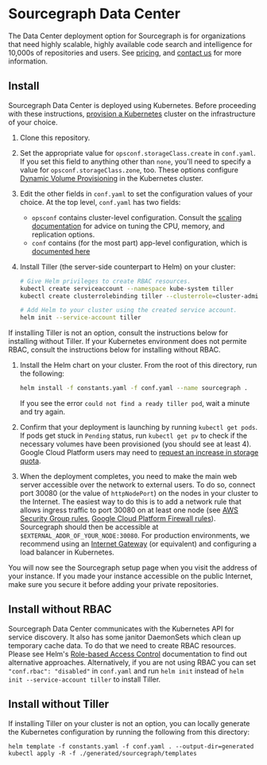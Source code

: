 # Sourcegraph Data Center

The Data Center deployment option for Sourcegraph is for organizations that need highly scalable, highly available code
search and intelligence for 10,000s of repositories and users. See [pricing](https://about.sourcegraph.com/pricing/),
and [contact us](https://about.sourcegraph.com/contact/sales) for more information.

## Install

Sourcegraph Data Center is deployed using Kubernetes. Before proceeding with these
instructions, [provision a Kubernetes](README.k8s.md) cluster on the infrastructure of your choice.

1. Clone this repository.

1. Set the appropriate value for `opsconf.storageClass.create` in `conf.yaml`. If you set this field to anything other
   than `none`, you'll need to specify a value for `opsconf.storageClass.zone`, too. These options
   configure [Dynamic Volume Provisioning](https://kubernetes.io/docs/concepts/storage/dynamic-provisioning/) in the
   Kubernetes cluster.

1. Edit the other fields in `conf.yaml` to set the configuration values of your choice. At the top level,
   `conf.yaml` has two fields:
   * `opsconf` contains cluster-level configuration. Consult
     the [scaling documentation](https://about.sourcegraph.com/docs/datacenter/scaling) for advice on tuning the CPU,
     memory, and replication options.
   * `conf` contains (for the most part) app-level configuration, which
     is [documented here](https://about.sourcegraph.com/docs/config/settings)

1. Install Tiller (the server-side counterpart to Helm) on your cluster:

    ```bash
    # Give Helm privileges to create RBAC resources.
    kubectl create serviceaccount --namespace kube-system tiller
    kubectl create clusterrolebinding tiller --clusterrole=cluster-admin --serviceaccount=kube-system:tiller

    # Add Helm to your cluster using the created service account.
    helm init --service-account tiller
    ```

If installing Tiller is not an option, consult the instructions below for installing without Tiller. If your Kubernetes
environment does not permite RBAC, consult the instructions below for installing without RBAC.

1.  Install the Helm chart on your cluster. From the root of this directory, run the following:

    ```bash
    helm install -f constants.yaml -f conf.yaml --name sourcegraph .
    ```

    If you see the error `could not find a ready tiller pod`, wait a minute and try again.

1.  Confirm that your deployment is launching by running `kubectl get pods`. If pods get stuck in `Pending` status, run
    `kubectl get pv` to check if the necessary volumes have been provisioned (you should see at least 4). Google Cloud
    Platform users may need to [request an increase in storage quota](https://cloud.google.com/compute/quotas).

1.  When the deployment completes, you need to make the main web server accessible over the network to external users. To
    do so, connect port 30080 (or the value of `httpNodePort`) on the nodes in your cluster to the Internet. The easiest
    way to do this is to add a network rule that allows ingress traffic to port 30080 on at least one node (see
    [AWS Security Group rules](http://docs.aws.amazon.com/AmazonVPC/latest/UserGuide/VPC_SecurityGroups.html),
    [Google Cloud Platform Firewall rules](https://cloud.google.com/compute/docs/vpc/using-firewalls)). Sourcegraph
    should then be accessible at `$EXTERNAL_ADDR_OF_YOUR_NODE:30080`. For production environments, we recommend using an
    [Internet Gateway](http://docs.aws.amazon.com/AmazonVPC/latest/UserGuide/VPC_Internet_Gateway.html) (or equivalent)
    and configuring a load balancer in Kubernetes.

You will now see the Sourcegraph setup page when you visit the address of your instance. If you made your instance
accessible on the public Internet, make sure you secure it before adding your private repositories.


## Install without RBAC

Sourcegraph Data Center communicates with the Kubernetes API for service discovery. It also has some janitor DaemonSets
which clean up temporary cache data. To do that we need to create RBAC resources. Please see
Helm's [Role-based Access Control](https://github.com/kubernetes/helm/blob/v2.8.2/docs/rbac.md) documentation to find
out alternative approaches. Alternatively, if you are not using RBAC you can set `"conf.rbac": "disabled"` in
`conf.yaml` and run `helm init` instead of `helm init --service-account tiller` to install Tiller.

## Install without Tiller

If installing Tiller on your cluster is not an option, you can locally generate the Kubernetes configuration by running
the following from this directory:

```
helm template -f constants.yaml -f conf.yaml . --output-dir=generated
kubectl apply -R -f ./generated/sourcegraph/templates
```

